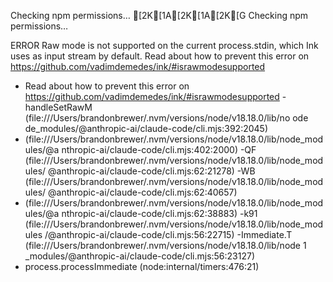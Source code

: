 
 Checking npm permissions…
[2K[1A[2K[1A[2K[G
 Checking npm permissions…

  ERROR Raw mode is not supported on the current process.stdin, which Ink uses
       as input stream by default.
       Read about how to prevent this error on
       https://github.com/vadimdemedes/ink/#israwmodesupported

 - Read about how to prevent this error on
   https://github.com/vadimdemedes/ink/#israwmodesupported
 -handleSetRawM (file:///Users/brandonbrewer/.nvm/versions/node/v18.18.0/lib/no
  ode          de_modules/@anthropic-ai/claude-code/cli.mjs:392:2045)
 - (file:///Users/brandonbrewer/.nvm/versions/node/v18.18.0/lib/node_modules/@a
  nthropic-ai/claude-code/cli.mjs:402:2000)
 -QF (file:///Users/brandonbrewer/.nvm/versions/node/v18.18.0/lib/node_modules/
    @anthropic-ai/claude-code/cli.mjs:62:21278)
 -WB (file:///Users/brandonbrewer/.nvm/versions/node/v18.18.0/lib/node_modules/
    @anthropic-ai/claude-code/cli.mjs:62:40657)
 - (file:///Users/brandonbrewer/.nvm/versions/node/v18.18.0/lib/node_modules/@a
  nthropic-ai/claude-code/cli.mjs:62:38883)
 -k91 (file:///Users/brandonbrewer/.nvm/versions/node/v18.18.0/lib/node_modules
     /@anthropic-ai/claude-code/cli.mjs:56:22715)
 -Immediate.T (file:///Users/brandonbrewer/.nvm/versions/node/v18.18.0/lib/node
  1          _modules/@anthropic-ai/claude-code/cli.mjs:56:23127)
 - process.processImmediate (node:internal/timers:476:21)

